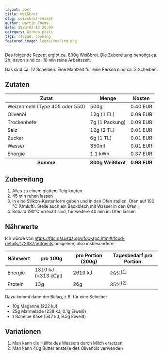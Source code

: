 ```yaml
---
layout: post
title: Weißbrot
slug: weissbrot-rezept
author: Martin Thoma
date: 2023-03-12 20:00
category: German posts
tags: recipe, cooking
featured_image: logos/cooking.png
---
```

Das folgende Rezept ergibt ca. 800g Weißbrot. Die Zubereitung benötigt ca. 2h;
davon sind ca. 10 min reine Arbeitszeit.

Das sind ca. 12 Scheiben. Eine Mahlzeit für eine Person sind ca. 3 Scheiben.

## Zutaten

<table>
    <thead>
    <tr>
        <th>Zutat</th>
        <th>Menge</th>
        <th>Kosten</th>
    </tr>
    </thead>
    <tbody>
    <tr>
        <td>Weizenmehl (Type 405 oder 550)</td>
        <td>500g</td>
        <td>0.40 EUR</td>
    </tr>
    <tr>
        <td>Oliven&ouml;l</td>
        <td>12g (1 EL)</td>
        <td>0.09 EUR</td>
    </tr>
    <tr>
        <td>Trockenhefe</td>
        <td>7g (1 Packung)</td>
        <td>0.09 EUR</td>
    </tr>
    <tr>
        <td>Salz</td>
        <td>12g (2 TL)</td>
        <td>0.01 EUR</td>
    </tr>
    <tr>
        <td>Zucker</td>
        <td>6g (1 TL)</td>
        <td>0.01 EUR</td>
    </tr>
    <tr>
        <td>Wasser</td>
        <td>350ml</td>
        <td>0.01 EUR</td>
    </tr>
    <tr>
        <td>Energie</td>
        <td>1.1 kWh</td>
        <td>0.37 EUR</td>
    </tr>
    </tbody>
    <tfoot>
    <tr>
        <th>Summe</th>
        <th>800g Weißbrot</th>
        <th>0.98 EUR</th>
    </tr>
    </tfoot>
</table>

## Zubereitung

1. Alles zu einem glattem Teig kneten
2. 45 min ruhen lassen
3. In eine Silikon-Kastenform geben und in den Ofen stellen. Ofen auf 190 °C (Umluft).
   Stelle auch ein Backblech mit Wasser in den Ofen.
4. Sobald 190°C erreicht sind, für weitere 40 min im Ofen lassen


## Nährwerte

Ich würde von https://fdc.nal.usda.gov/fdc-app.html#/food-details/172687/nutrients
ausgehen, also insbesondere:

<table>
    <thead>
        <tr>
            <th>Nährwert</th>
            <th>pro 100g</th>
            <th>pro Portion (200g)</th>
            <th>Tagesbedarf pro Portion</th>
        </tr>
    </thead>
    <tbody>
        <tr>
            <td>Energie</td>
            <td>1310 kJ (=313 kCal)</td>
            <td>2610 kJ</td>
            <td>26%<sup>[<a href="https://www.tk.de/techniker/magazin/ernaehrung/uebergewicht-und-diaet/wie-viele-kalorien-pro-tag-2006758">1</a>]</sup></td>
        </tr>
        <tr>
            <td>Protein</td>
            <td>13g</td>
            <td>26g</td>
            <td>35%<sup>[<a href="https://www.ndr.de/ratgeber/gesundheit/Wie-viel-Eiweiss-ist-gesund,eiweiss102.html">2</a>]</sup></td>
        </tr>
    </tbody>
</table>

Dazu kommt dann der Belag, z.B. für eine Scheibe:

* 10g Magarine (222 kJ)
* 25g Marmelade (238 kJ, 0.1g Eiweiß)
* 1 Scheibe  Käse (547 kJ, 9.5g Eiweiß)

## Variationen

1. Man kann die Hälfte des Wassers durch Milch ersetzen
2. Man kann 40g Butter anstelle des Olivenöls verwenden
